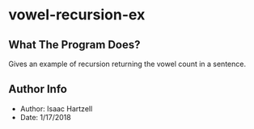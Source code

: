 # vowel-recursion-ex

## What The Program Does?
Gives an example of recursion returning the vowel count in a sentence.

## Author Info
- Author: Isaac Hartzell
- Date: 1/17/2018
